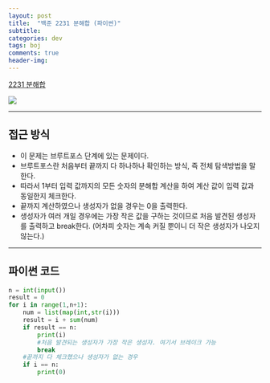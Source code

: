 ```yaml
---
layout: post
title:  "백준 2231 분해합 (파이썬)"
subtitle:   
categories: dev
tags: boj
comments: true
header-img: 
---
```

[2231 분해합](https://www.acmicpc.net/problem/2231)   
  
<img src="https://ataraxiady.github.io/assets/img/dev/boj/2231_1.PNG">
  
---
## 접근 방식
- 이 문제는 브루트포스 단계에 있는 문제이다. 
- 브루트포스란 처음부터 끝까지 다 하나하나 확인하는 방식, 즉 전체 탐색방법을 말한다. 
- 따라서 1부터 입력 값까지의 모든 숫자의 분해합 계산을 하여 계산 값이 입력 값과 동일한지 체크한다.
- 끝까지 계산하였으나 생성자가 없을 경우는 0을 출력한다.
- 생성자가 여러 개일 경우에는 가장 작은 값을 구하는 것이므로 처음 발견된 생성자를 출력하고 break한다. (어차피 숫자는 계속 커질 뿐이니 더 작은 생성자가 나오지않는다.)

---
## 파이썬 코드
```python
n = int(input())
result = 0
for i in range(1,n+1):
    num = list(map(int,str(i)))
    result = i + sum(num)
    if result == n:
        print(i)
        #처음 발견되는 생성자가 가장 작은 생성자. 여기서 브레이크 가능
        break
    #끝까지 다 체크했으나 생성자가 없는 경우
    if i == n:
        print(0)
```
